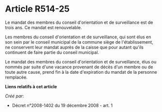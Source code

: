 # Article R514-25

Le mandat des membres du conseil d'orientation et de surveillance est de trois ans. Ce mandat est renouvelable.

Les membres du conseil d'orientation et de surveillance, qui sont élus en son sein par le conseil municipal de la commune
siège de l'établissement, ne conservent leur mandat auprès de la caisse que pour autant qu'ils continuent de faire partie du
conseil municipal.

Le mandat des membres du conseil d'orientation et de surveillance, élus ou nommés par suite d'une vacance provenant de décès
d'un membre ou de toute autre cause, prend fin à la date d'expiration du mandat de la personne remplacée.

**Liens relatifs à cet article**

_Créé par_:

  - Décret n°2008-1402 du 19 décembre 2008 - art. 1
